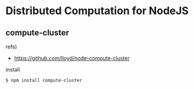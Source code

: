 # Distributed Computation for NodeJS

## compute-cluster

refs)

* https://github.com/lloyd/node-compute-cluster

install

``` shell
$ npm install compute-cluster
```

